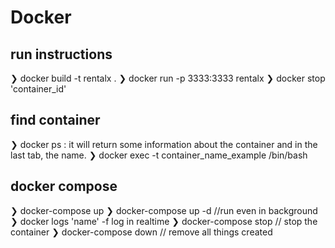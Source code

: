 # Docker 
## run instructions
❯ docker build -t rentalx .
❯ docker run -p 3333:3333 rentalx
❯ docker stop 'container_id'
## find container
❯ docker ps : it will return  some information about the container and in the last tab, the name.
❯ docker exec -t container_name_example /bin/bash

## docker compose
❯ docker-compose up
❯ docker-compose up -d //run even in background
❯ docker logs 'name' -f log in realtime
❯ docker-compose stop // stop the container
❯ docker-compose down // remove all things created





